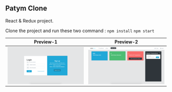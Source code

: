 
## Patym Clone
React & Redux project.

Clone the project and run these two command :
`npm install`
`npm start`


Preview-1            |  Preview-2
:-------------------------:|:-------------------------:
![alt text](https://github.com/Mr-Bhardwa7/paytm-clone/blob/master/screenshot/image_1.png)  |  ![alt text](https://github.com/Mr-Bhardwa7/paytm-clone/blob/master/screenshot/image_2.png)

